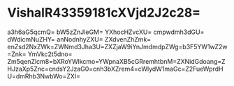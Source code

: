 # VishalR43359181cXVjd2J2c28=
a3h6aG5qcmQ=
bW5zZnJleGM=
YXhocHZvcXU=
cmpwdmh3dGU=
dWdicmNuZHY=
anNodnhyZXU=
ZXdvenZhZmk=
enZsd2NxZWk=ZWNmd3Jha3U=ZXZjaW9iYnJmdmdpZWg=b3F5YW1wZ2w=Znk=
YmVkc2t5dno=
Zm5qenZlcm8=bXRoYWlkcmo=YWpnaXB5cGRremhtbnM=ZXNidGdoang=ZHJzaXp5Znc=cndsY2JzaG0=cnh3bXZrem4=cWlydW1maGc=Z2FueWprdHU=dmRhb3NwbWo=ZXI=
